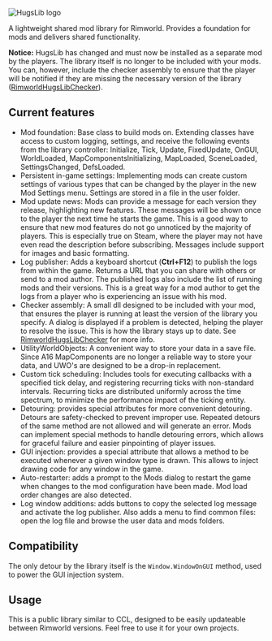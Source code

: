 ![HugsLib logo](http://i.imgur.com/1d35OiC.png)

A lightweight shared mod library for Rimworld. Provides a foundation for mods and delivers shared functionality.

**Notice:** HugsLib has changed and must now be installed as a separate mod by the players. The library itself is no longer to be included with your mods. You can, however, include the checker assembly to ensure that the player will be notified if they are missing the necessary version of the library ([RimworldHugsLibChecker](https://github.com/UnlimitedHugs/RimworldHugsLibChecker)).

## Current features
- Mod foundation: Base class to build mods on. Extending classes have access to custom logging, settings, and receive the following events from the library controller: Initialize, Tick, Update, FixedUpdate, OnGUI, WorldLoaded, MapComponentsInitializing, MapLoaded, SceneLoaded, SettingsChanged, DefsLoaded.
- Persistent in-game settings: Implementing mods can create custom settings of various types that can be changed by the player in the new Mod Settings menu. Settings are stored in a file in the user folder.
- Mod update news: Mods can provide a message for each version they release, highlighting new features. These messages will be shown once to the player the next time he starts the game. This is a good way to ensure that new mod features do not go unnoticed by the majority of players. This is especially true on Steam, where the player may not have even read the description before subscribing. Messages include support for images and basic formatting.
- Log publisher: Adds a keyboard shortcut (**Ctrl+F12**) to publish the logs from within the game. Returns a URL that you can share with others or send to a mod author. The published logs also include the list of running mods and their versions. This is a great way for a mod author to get the logs from a player who is experiencing an issue with his mod.
- Checker assembly: A small dll designed to be included with your mod, that ensures the player is running at least the version of the library you specify. A dialog is displayed if a problem is detected, helping the player to resolve the issue. This is how the library stays up to date. See [RimworldHugsLibChecker](https://github.com/UnlimitedHugs/RimworldHugsLibChecker) for more info.
- UtilityWorldObjects: A convenient way to store your data in a save file. Since A16 MapComponents are no longer a reliable way to store your data, and UWO's are designed to be a drop-in replacement.
- Custom tick scheduling: Includes tools for executing callbacks with a specified tick delay, and registering recurring ticks with non-standard intervals. Recurring ticks are distributed uniformly across the time spectrum, to minimize the performance impact of the ticking entity.
- Detouring: provides special attributes for more convenient detouring. Detours are safety-checked to prevent improper use. Repeated detours of the same method are not allowed and will generate an error. Mods can implement special methods to handle detouring errors, which allows for graceful failure and easier pinpointing of player issues.
- GUI injection: provides a special attribute that allows a method to be executed whenever a given window type is drawn. This allows to inject drawing code for any window in the game.
- Auto-restarter: adds a prompt to the Mods dialog to restart the game when changes to the mod configuration have been made. Mod load order changes are also detected.
- Log window additions: adds buttons to copy the selected log message and activate the log publisher. Also adds a menu to find common files: open the log file and browse the user data and mods folders.

## Compatibility
The only detour by the library itself is the `Window.WindowOnGUI` method, used to power the GUI injection system.

## Usage
This is a public library similar to CCL, designed to be easily updateable between Rimworld versions. Feel free to use it for your own projects.